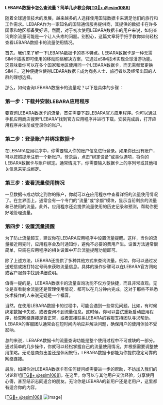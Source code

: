 **LEBARA数据卡怎么查流量？简单几步教会你[[TG💪+ @esim1088](https://t.me/s/esim1088)]**

随着全球通信技术的发展，越来越多的人选择使用国际数据卡来满足他们的旅行和工作需求。LEBARA作为一家知名的国际通信服务提供商，其提供的数据卡在许多国家和地区都备受好评。然而，对于初次使用LEBARA数据卡的用户来说，如何查询剩余流量可能是一个让人头疼的问题。别担心，这篇文章将手把手教你如何轻松查看LEBARA数据卡的流量使用情况。

首先，我们来了解一下LEBARA数据卡的基本特点。LEBARA数据卡是一种无需SIM卡插拔即可使用的移动网络解决方案，它通过eSIM技术实现全球漫游功能。这意味着你可以在多个国家和地区使用同一个LEBARA数据卡，而无需频繁更换SIM卡。这种便捷性使得LEBARA数据卡成为商务人士、旅行者以及经常出国的人群的理想选择。

那么，如何查询LEBARA数据卡的流量呢？以下是具体的步骤：

### 第一步：下载并安装LEBARA应用程序

要查询LEBARA数据卡的流量，首先需要下载LEBARA官方应用程序。你可以通过手机应用商店搜索“LEBARA”找到官方应用程序并进行下载。安装完成后，打开应用程序并注册或登录你的账户。

### 第二步：登录账户并绑定数据卡

在LEBARA应用程序中，你需要输入你的账户信息进行登录。如果你还没有账户，可以按照提示注册一个新账户。登录后，点击“绑定设备”或类似选项，将你的LEBARA数据卡与账户绑定。通常情况下，你需要输入数据卡上的序列号或其他相关信息来完成绑定。

### 第三步：查看流量使用情况

一旦数据卡成功绑定到你的账户，你就可以在应用程序中查看详细的流量使用情况了。在主界面上，通常会有一个专门的“流量”或“余额”模块，显示当前剩余的流量和已使用的流量。此外，应用程序还会提供流量使用的历史记录和预测，帮助你更好地管理流量。

### 第四步：设置流量提醒

为了防止流量超支，建议你在LEBARA应用程序中设置流量提醒。这样，当你的流量接近用完时，应用程序会及时通知你，避免不必要的费用产生。设置方法通常很简单，只需在应用程序的相关设置中开启流量提醒功能即可。

除了上述方法，LEBARA还提供了多种其他方式来查询流量。例如，你可以通过发送短信或拨打特定号码来获取流量信息。具体的操作步骤可以在LEBARA官方网站或客户服务中找到详细说明。

值得一提的是，LEBARA数据卡的流量查询功能不仅方便快捷，而且非常直观。无论是查看剩余流量还是管理使用情况，都可以在几分钟内完成。这对于那些不熟悉技术操作的人来说无疑是一个福音。

当然，在使用LEBARA数据卡的过程中，可能会遇到一些常见问题。比如，有时候绑定数据卡失败，或者查询不到流量信息。这时候，你可以尝试重新启动应用程序，检查网络连接是否正常，或者直接联系LEBARA的客服支持团队寻求帮助。LEBARA的客服团队通常会在短时间内响应并解决问题，确保用户的使用体验不受影响。

总的来说，LEBARA数据卡的流量查询功能是整个使用过程中不可或缺的一部分。通过简单的几步操作，你就可以轻松掌握自己的流量使用情况，并根据需要调整使用策略。无论是商务出差还是休闲旅行，LEBARA数据卡都能为你提供稳定可靠的网络连接。

最后，如果你对LEBARA数据卡有任何疑问或需要进一步的帮助，不妨加入我们的讨论群组[[TG💪+ @esim1088](https://t.me/s/esim1088)]。在这里，你可以与其他用户交流经验，分享使用心得，甚至结识志同道合的朋友。无论你是LEBARA的新用户还是老用户，这里都有适合你的内容。

[[TG💪+ @esim1088](https://t.me/s/esim1088) ![Image](https://i.postimg.cc/4NQfJmqS/Snipaste-2025-05-13-00-14-12.png)]
